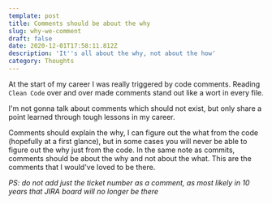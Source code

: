 ```yaml
---
template: post
title: Comments should be about the why
slug: why-we-comment
draft: false
date: 2020-12-01T17:58:11.812Z
description: 'It''s all about the why, not about the how'
category: Thoughts
---
```

At the start of my career I was really triggered by code comments. Reading `Clean Code` over and over made comments stand out like a wort in every file.

I'm not gonna talk about comments which should not exist, but only share a point learned through tough lessons in my career.

Comments should explain the why, I can figure out the what from the code (hopefully at a first glance), but in some cases you will never be able to figure out the why just from the code. In the same note as commits, comments should be about the why and not about the what. This are the comments that I would've loved to be there.

*PS: do not add just the ticket number as a comment, as most likely in 10 years that JIRA board will no longer be there*
